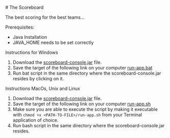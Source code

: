 # The Scoreboard

The best scoring for the best teams...

Prerequisites:
- Java Installation
- JAVA_HOME needs to be set correctly


Instructions for Windows
1. Download the [scoreboard-console.jar](https://github.com/jlink-workshop/scoreboard/raw/master/deployment/scoreboard-console.jar) file.
2. Save the target of the following link on your computer [run-app.bat](https://github.com/jlink-workshop/scoreboard/raw/master/deployment/run-app.bat)
3. Run bat script in the same directory where the scoreboard-console.jar resides by clicking on it.


Instructions MacOs, Unix and Linux
1. Download the [scoreboard-console.jar](https://github.com/jlink-workshop/scoreboard/raw/master/deployment/scoreboard-console.jar) file.
2. Save the target of the following link on your computer [run-app.sh](https://github.com/jlink-workshop/scoreboard/raw/master/deployment/run-app.sh)
3. Make sure you are able to execute the script by making it executable with `chmod +x <PATH-TO-FILE>/run-app.sh` from your Terminal application of choice.
4. Run bash script in the same directory where the scoreboard-console.jar resides.